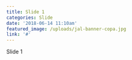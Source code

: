 ```yaml
---
title: Slide 1
categories: Slide
date: '2018-06-14 11:10am'
featured_image: /uploads/jal-banner-copa.jpg
link: '#'
---
```

Slide 1
